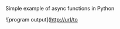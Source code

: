 Simple example of async functions in Python

![program output]([http://url/to](https://github.com/gorgeous-george/async_example/screen.png)
